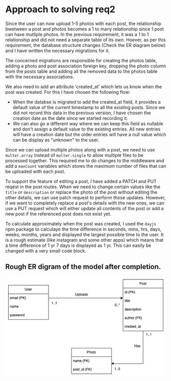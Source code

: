 # Approach to solving req2

Since the user can now upload 1-5 photos with each post, the relationship bwetween a post and photos becomes a 1 to many relationship since 1 post can have mutliple photos. In the previous requirement, it was a 1 to 1 relationship and did not need a separate table of its own. Hoever, as per this requirement, the database structure changes (Check the ER diagram below) and I have written the necessary migrations for it.

The concerned migrations are responsible for creating the photos table, adding a photo and post association foreign key, dropping the photo column from the posts table and adding all the removed data to the photos table with the necessary associations.

We also need to add an attribute 'created_at' which lets us know when the post was created. For this I have chosen the following flow:

- When the databse is migrated to add the created_at field, it provides a default value of the current timestamp to all the existing posts. Since we did not record this data in the previous version, I have chosen the creation date as the date since we started recording it.
- We can also go a different way where we can keep this field as nullable and don't assign a default value to the existing entries. All new entries will have a creation date but the older entries will have a null value which can be display as "unknown" to the user.

Since we can upload multiple photos along with a post, we need to use `multer.array` instead of `multer.single` to allow multiple files to be processed together. This required me to do changes to the middleware and add a `maxCount` variables which stores the maximum number of files that can be uploaded with each post.

To support the feature of editing a post, I have added a PATCH and PUT reqest in the post routes. When we need to change certain values like the  `title` or `description` or replace the photo of the post without editing the other details, we can use patch request to perform those updates. However, if we want to completely replace a post's details with the new ones, we can use a PUT request which will either update all contents of the post or add a new post if the referenced post does not exist yet.

To calculate approximately when the post was created, I used the `dayjs` npm package to calculaye the time difference in seconds, mins, hrs, days, weeks, months, years and displayed the largest possible time to the user. It is a rough estimate (like instagram and some other apps) which means that a time difference of 1 yr 7 days is displayed as 1 yr. This can easily be changed with a very small code block.

## Rough ER digram of the model after completion.

![image](req2.png)